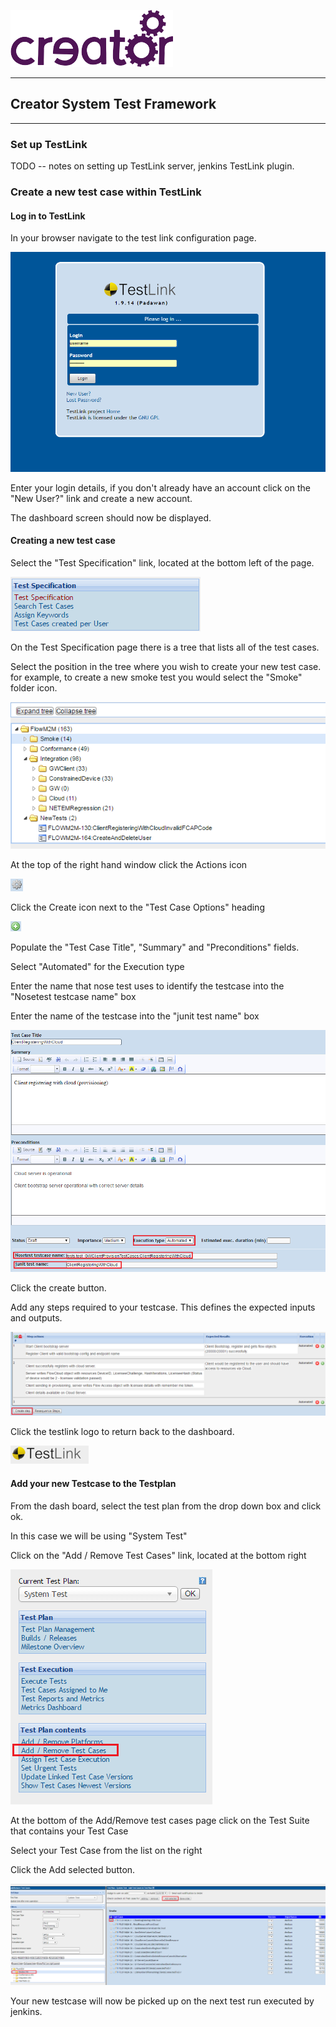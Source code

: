 ![Imagination Technologies Limited logo](images/img.png)

----

## Creator System Test Framework

----

### Set up TestLink
TODO -- notes on setting up TestLink server, jenkins TestLink plugin.

### Create a new test case within TestLink

#### Log in to TestLink

In your browser navigate to the test link configuration page.

![login](login.png)

Enter your login details, if you don't already have an account click on the "New User?" link and
create a new account.

The dashboard screen should now be displayed.

#### Creating a new test case

Select the "Test Specification" link, located at the bottom left of the page.

![test_spec](test_spec.png)

On the Test Specification page there is a tree that lists all of the test cases.

Select the position in the tree where you wish to create your new test case. for example, to create a new smoke test
you would select the "Smoke" folder icon.

![test_spec_tree](test_spec_tree.png)

At the top of the right hand window click the Actions icon

![config](config_icon.png)

Click the Create icon next to the "Test Case Options" heading

![add_icon](add_icon.png)

Populate the "Test Case Title", "Summary" and "Preconditions" fields.

Select "Automated" for the Execution type

Enter the name that nose test uses to identify the testcase into the "Nosetest testcase name" box

Enter the name of the testcase into the "junit test name" box

![test_case](test_case.png)

Click the create button.

Add any steps required to your testcase. This defines the expected inputs and outputs.

![steps](steps.png)

Click the testlink logo to return back to the dashboard.

![testlink](testlink.png)

#### Add your new Testcase to the Testplan

From the dash board, select the test plan from the drop down box and click ok.

In this case we will be using "System Test"

Click on the "Add / Remove Test Cases" link, located at the bottom right

![add_test_case_to_plan](add_test_case_to_plan.png)

At the bottom of the Add/Remove test cases page click on the Test Suite that contains your Test Case

Select your Test Case from the list on the right

Click the Add selected button.

![add_test_case_list](add_test_case_list.png)

Your new testcase will now be picked up on the next test run executed by jenkins.



